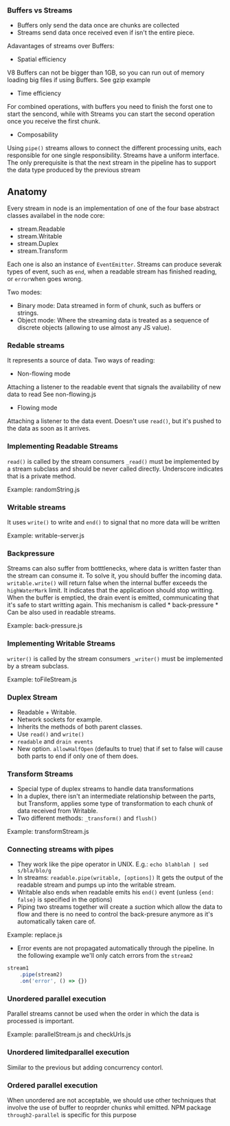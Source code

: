 ### Buffers vs Streams

- Buffers only send the data once are chunks are collected
- Streams send data once received even if isn't the entire piece.

Adavantages of streams over Buffers:

- Spatial efficiency

V8 Buffers can not be bigger than 1GB, so you can run out of memory loading big files if using Buffers.
See gzip example

- Time efficiency

For combined operations, with buffers you need to finish the forst one to start the sencond, while with Streams you can start the second operation once you receive the first chunk.

- Composability

Using `pipe()` streams allows  to connect the different processing units, each responsible for one single responsibility.
Streams have a uniform interface. The only prerequisite is that the next stream in the pipeline has to support the data type produced by the previous stream

## Anatomy

Every stream in node is an implementation of one of the four base abstract classes availabel in the node core:

- stream.Readable
- stream.Writable
- stream.Duplex
- stream.Transform

Each one is also an instance of `EventEmitter`. Streams can produce severak types of event, such as `end`, when a readable stream has finished reading, or `error`when goes wrong.

Two modes:

- Binary mode: Data streamed in form of chunk, such as buffers or strings.
- Object mode: Where the streaming data is treated as a sequence of discrete objects (allowing to use almost any JS value).

### Redable streams

It represents a source of data.
Two ways of reading:

- Non-flowing mode 

Attaching a listener to the readable event that signals the availability of new data to read
See non-flowing.js

- Flowing mode 

Attaching a listener to the data event. Doesn't use `read()`, but it's pushed to the data as soon as it arrives.


### Implementing Readable Streams

`read()` is called by the stream consumers
`_read()` must be implemented by a stream subclass and should be never called directly. Underscore indicates that is a private method.

Example: randomString.js

### Writable streams

It uses `write()` to write and `end()` to signal that no more data will be written

Example: writable-server.js


### Backpressure

Streams can also suffer from botttlenecks, where data is written faster than the stream can consume it.
To solve it, you should buffer the incoming data.
`writable.write()` will return false when the internal buffer exceeds the `highWaterMark` limit. It indicates that the applicatioon should stop writting.
When the buffer is emptied, the drain event is emitted, communicating that it's safe to start writting again. 
This mechanism is called * back-pressure * 
Can be also used in readable streams.

Example: back-pressure.js

### Implementing Writable Streams

`writer()` is called by the stream consumers
`_writer()` must be implemented by a stream subclass.

Example: toFileStream.js


### Duplex Stream

- Readable + Writable. 
- Network sockets for example. 
- Inherits the methods of both parent classes. 
- Use `read()` and  `write()`
- `readable` and  `drain events`
- New option. `allowHalfOpen` (defaults to true) that if set to false will cause both parts to end if only one of them does.


### Transform Streams

- Special type of duplex streams to handle data transformations
- In a duplex, there isn't an intermediate relationship between the parts, but Transform, applies some type of transformation to each chunk of data received from Writable.
- Two different methods: `_transform()` and `flush()`

Example: transformStream.js


### Connecting streams with pipes

- They work like the pipe operator in UNIX. E.g.: `echo blahblah | sed s/bla/blo/g`
- In streams: `readable.pipe(writable, [options])` It gets the output of the readable stream and pumps up into the writable stream.
- Writable also ends when readable emits his `end()` event (unless `{end: false}` is specified in the options)
- Piping two streams together will create a *suction* which allow the data to flow and there is no need to control the back-presure anymore as it's automatically taken care of.

Example: replace.js

- Error events are not propagated automatically through the pipeline. In the following example we'll only catch errors from the `stream2` 

```js
stream1
    .pipe(stream2)
    .on('error', () => {})
```

### Unordered parallel execution

Parallel streams cannot be used when the order in which the data is processed is important.

Example: parallelStream.js and checkUrls.js


### Unordered limitedparallel execution

Similar to the previous but adding concurrency contorl.


### Ordered parallel execution

When unordered are not acceptable, we should use other techniques that involve the use of buffer to reoprder chunks whil emitted.
NPM package `through2-parallel` is specific for this purpose